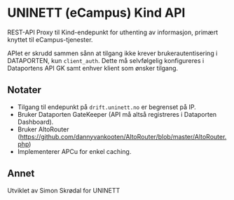 # UNINETT (eCampus) Kind API

REST-API Proxy til Kind-endepunkt for uthenting av informasjon, primært knyttet til eCampus-tjenester.

APIet er skrudd sammen sånn at tilgang ikke krever brukerautentisering i DATAPORTEN, kun `client_auth`. 
Dette må selvfølgelig konfigureres i Dataportens API GK samt enhver klient som ønsker tilgang. 

## Notater

- Tilgang til endepunkt på `drift.uninett.no` er begrenset på IP.
- Bruker Dataporten GateKeeper (API må altså registreres i Dataporten Dashboard).
- Bruker AltoRouter (https://github.com/dannyvankooten/AltoRouter/blob/master/AltoRouter.php)
- Implementerer APCu for enkel caching.

## Annet ##

Utviklet av Simon Skrødal for UNINETT
